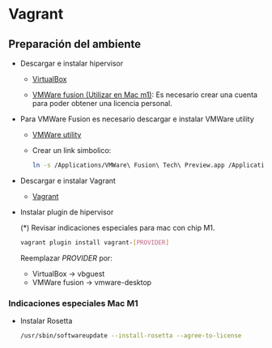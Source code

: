 # Vagrant

## Preparación del ambiente

- Descargar e instalar hipervisor
  - [VirtualBox](https://www.virtualbox.org/wiki/Downloads)
  
  - [VMWare fusion (Utilizar en Mac m1)](https://customerconnect.vmware.com/en/evalcenter?p=fusion-player-personal-13): Es necesario crear una cuenta para poder obtener una licencia personal.
  
- Para VMWare Fusion es necesario descargar e instalar VMWare utility
  - [VMWare utility](https://www.vagrantup.com/docs/providers/vmware/vagrant-vmware-utility)
  - Crear un link simbolico:
  
    ```sh
    ln -s /Applications/VMWare\ Fusion\ Tech\ Preview.app /Applications/VMWare\ Fusion.app
    ```

- Descargar e instalar Vagrant
  - [Vagrant](https://www.vagrantup.com/downloads)

- Instalar plugin de hipervisor
  
  (*) Revisar indicaciones especiales para mac con chip M1.
  
  ```sh
  vagrant plugin install vagrant-[PROVIDER]
  ```

  Reemplazar _PROVIDER_ por:
  - VirtualBox -> vbguest
  - VMWare fusion -> vmware-desktop

### Indicaciones especiales Mac M1

- Instalar Rosetta
  
  ```sh
  /usr/sbin/softwareupdate --install-rosetta --agree-to-license
  ```
  